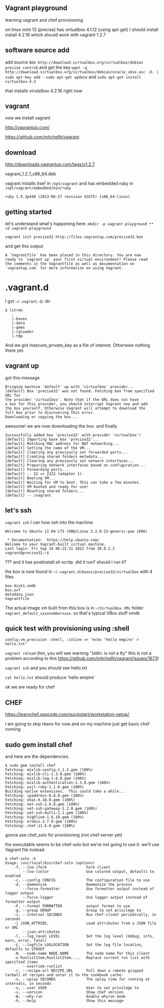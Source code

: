 ## Vagrant playground
learning vagrant and chef provisioning

on linux mint 13 (precise)
has virtualbox 4.1.12 (using apt-get)
I should install install 4.2.16 which should work with vagrant 1.2.7

## software source add

add source `deb http://download.virtualbox.org/virtualbox/debian precise contrib`
and get the key `wget -q http://download.virtualbox.org/virtualbox/debian/oracle_vbox.asc -O- | sudo apt-key add -`
`sudo apt-get update` and `sudo apt-get install virtualbox-4.2`

that installs virutalbox 4.2.16 right now

## vagrant

now we install vagrant

http://vagrantup.com/

https://github.com/mitchellh/vagrant


## download

http://downloads.vagrantup.com/tags/v1.2.7

vagrant_1.2.7_x86_64.deb

vagrant installs itsef in `/opt/vagrant` and has embedded ruby in `/opt/vagrant/embedded/bin/ruby`

`ruby 1.9.3p448 (2013-06-27 revision 41675) [x86_64-linux]`

## getting started

let's understand what's happening here. `mkdir -p vagrant-playground ** cd vagrant-playground`

`vagrant init precise32 http://files.vagrantup.com/precise32.box`

and get this output

```
A `Vagrantfile` has been placed in this directory. You are now
ready to `vagrant up` your first virtual environment! Please read
the comments in the Vagrantfile as well as documentation on
`vagrantup.com` for more information on using Vagrant.
```


# .vagrant.d

I got `~/.vagrant.d/` dir

```
$ lstree
   .
   |-boxes
   |-data
   |-gems
   |-rgloader
   |-tmp
```

And we got insecure_private_key as a file of interest. Otherwise nothing there yet. 

## vagrant up

got this message

```
Bringing machine 'default' up with 'virtualbox' provider...
[default] Box 'precise32' was not found. Fetching box from specified URL for
the provider 'virtualbox'. Note that if the URL does not have
a box for this provider, you should interrupt Vagrant now and add
the box yourself. Otherwise Vagrant will attempt to download the
full box prior to discovering this error.
Downloading or copying the box...
```

awesome! we are now downloading the box. and finally

```
Successfully added box 'precise32' with provider 'virtualbox'!
[default] Importing base box 'precise32'...
[default] Matching MAC address for NAT networking...
[default] Setting the name of the VM...
[default] Clearing any previously set forwarded ports...
[default] Creating shared folders metadata...
[default] Clearing any previously set network interfaces...
[default] Preparing network interfaces based on configuration...
[default] Forwarding ports...
[default] -- 22 => 2222 (adapter 1)
[default] Booting VM...
[default] Waiting for VM to boot. This can take a few minutes.
[default] VM booted and ready for use!
[default] Mounting shared folders...
[default] -- /vagrant
```

## let's ssh

`vagrant ssh` I can how ssh into the machine

```
Welcome to Ubuntu 12.04 LTS (GNU/Linux 3.2.0-23-generic-pae i686)

 * Documentation:  https://help.ubuntu.com/
Welcome to your Vagrant-built virtual machine.
Last login: Fri Sep 14 06:22:31 2012 from 10.0.2.2
vagrant@precise32:~$ 
```

??? and it has postinstall.sh scritp. did it run? should I run it? 

the box is now found in `~/.vagrant.d/boxes/precise32/virtualbox` with 4 files

```
box-disk1.vmdk
box.ovf
metadata.json
Vagrantfile
```

The actual image vm built from this box is in `~/VirtualBox VMs` folder `vagrant_default_xxxxnumbersxxx`. so that's typical VBox stuff vmdk

## quick test with provisioning using :shell

`config.vm.provision :shell, :inline => "echo 'hello empire' > hello.txt"`

`vagrant reload` (hm, you will see warning "stdin: is not a tty" this is not a problem according to this https://github.com/mitchellh/vagrant/issues/1673)

`vagrant ssh` and you should see hello.txt 

`cat hello.txt` should produce 'hello empire' 

ok we are ready for chef

## CHEF

https://learnchef.opscode.com/quickstart/workstation-setup/

I am going to skip rbenv for now and on my machine just get basic chef running

## sudo gem install chef

and here are the dependencies.

```
$ sudo gem install chef
Fetching: mixlib-config-1.1.2.gem (100%)
Fetching: mixlib-cli-1.3.0.gem (100%)
Fetching: mixlib-log-1.6.0.gem (100%)
Fetching: mixlib-authentication-1.3.0.gem (100%)
Fetching: yajl-ruby-1.1.0.gem (100%)
Building native extensions.  This could take a while...
Fetching: ipaddress-0.8.0.gem (100%)
Fetching: ohai-6.18.0.gem (100%)
Fetching: net-ssh-2.6.8.gem (100%)
Fetching: net-ssh-gateway-1.2.0.gem (100%)
Fetching: net-ssh-multi-1.1.gem (100%)
Fetching: highline-1.6.19.gem (100%)
Fetching: erubis-2.7.0.gem (100%)
Fetching: chef-11.6.0.gem (100%)
```

gonna use chef_solo for provisioning (not chef server yet)


the executable seems to be chef-solo but we're not going to use it. we'll use Vagrant file instead.
```
$ chef-solo -h
Usage: /usr/local/bin/chef-solo (options)
    -f, --[no-]fork                  Fork client
        --[no-]color                 Use colored output, defaults to enabled
    -c, --config CONFIG              The configuration file to use
    -d, --daemonize                  Daemonize the process
        --force-formatter            Use formatter output instead of logger output
        --force-logger               Use logger output instead of formatter output
    -F, --format FORMATTER           output format to use
    -g, --group GROUP                Group to set privilege to
    -i, --interval SECONDS           Run chef-client periodically, in seconds
    -j JSON_ATTRIBS,                 Load attributes from a JSON file or URL
        --json-attributes
    -l, --log_level LEVEL            Set the log level (debug, info, warn, error, fatal)
    -L, --logfile LOGLOCATION        Set the log file location, defaults to STDOUT
    -N, --node-name NODE_NAME        The node name for this client
    -o RunlistItem,RunlistItem...,   Replace current run list with specified items
        --override-runlist
    -r, --recipe-url RECIPE_URL      Pull down a remote gzipped tarball of recipes and untar it to the cookbook cache.
    -s, --splay SECONDS              The splay time for running at intervals, in seconds
    -u, --user USER                  User to set privilege to
    -v, --version                    Show chef version
    -W, --why-run                    Enable whyrun mode
    -h, --help                       Show this message
```



